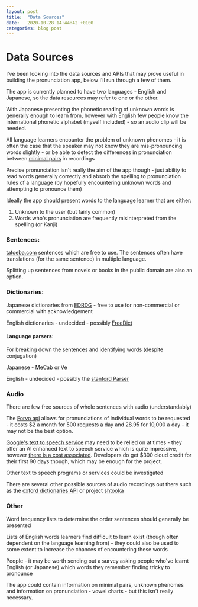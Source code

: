 ```yaml
---
layout: post
title:  "Data Sources"
date:   2020-10-28 14:44:42 +0100
categories: blog post
---
```


# Data Sources

I've been looking into the data sources and APIs that may prove useful in building the pronunciation app, below I'll run through a few of them.

The app is currently planned to have two languages - English and Japanese, so the data resources may refer to one or the other.

With Japanese presenting the phonetic reading of unknown words is generally enough to learn from, however with English few people know the international phonetic alphabet (myself included) - so an audio clip will be needed.

All language learners encounter the problem of unknown phenomes - it is often the case that the speaker may not know they are mis-pronouncing words slightly - or be able to detect the differences in pronunciation between [minimal pairs](https://en.wikipedia.org/wiki/Minimal_pair#:~:text=In%20phonology%2C%20minimal%20pairs%20are,separate%20phonemes%20in%20the%20language.) in recordings

Precise pronunciation isn't really the aim of the app though - just ability to read words generally correctly and absorb the spelling to pronunciation rules of a language (by hopefully encountering unknown words and attempting to pronounce them)

Ideally the app should present words to the language learner that are either:

1. Unknown to the user (but fairly common)
2. Words who's pronunciation are frequently misinterpreted from the spelling (or Kanji)

### Sentences:

[tatoeba.com]() sentences which are free to use. The sentences often have translations (for the same sentence) in multiple language.

Splitting up sentences from novels or books in the public domain are also an option.

### Dictionaries:

Japanese dictionaries from [EDRDG](http://www.edrdg.org/) - free to use for non-commercial or commercial with acknowledgement

English dictionaries - undecided - possibly [FreeDict](https://freedict.org/downloads/)

#### Language parsers:

For breaking down the sentences and identifying words (despite conjugation)

Japanese - [MeCab](http://taku910.github.io/mecab/) or [Ve](https://github.com/Kimtaro/ve)

English - undecided - possibly the [stanford Parser](https://nlp.stanford.edu/software/lex-parser.shtml)

### Audio

There are few free sources of whole sentences with audio (understandably)

The [Forvo api](https://api.forvo.com/) allows for pronunciations of individual words to be requested - it costs $2 a month for 500 requests a day and 28.95 for 10,000 a day - it may not be the best option.

[Google's text to speech service](https://cloud.google.com/text-to-speech) may need to be relied on at times - they offer an AI enhanced text to speech service which is quite impressive, however [there is a cost associated](https://cloud.google.com/text-to-speech/pricing). Developers do get $300 cloud credit for their first 90 days though, which may be enough for the project.

Other text to speech programs or services could be investigated

There are several other possible sources of audio recordings out there such as the [oxford dictionaries API](https://developer.oxforddictionaries.com/) or project [shtooka](http://shtooka.net/)

### Other

Word frequency lists to determine the order sentences should generally be presented

Lists of English words learners find difficult to learn exist (though often dependent on the language learning from) - they could also be used to some extent to increase the chances of encountering these words

People - it may be worth sending out a survey asking people who've learnt English (or Japanese) which words they remember finding tricky to pronounce

The app could contain information on minimal pairs, unknown phenomes and information on pronunciation - vowel charts - but this isn't really necessary.